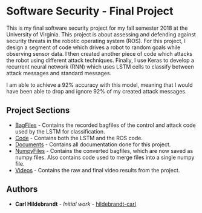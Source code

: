 # Software Security - Final Project

This is my final software security project for my fall semester 2018 at the University of Virginia. This project is about assessing and defending against security threats in the robotic operating system (ROS). For this project, I design a segment of code which drives a robot to random goals while observing sensor data. I then created another piece of code which attacks the robot using different attack techniques. Finally, I use Keras to develop a recurrent neural network (RNN) which uses LSTM cells to classify between attack messages and standard messages.

I am able to achieve a 92% accuracy with this model, meaning that I would have been able to drop and ignore 92% of my created attack messages.

## Project Sections


* [BagFiles](./BagFiles/) - Contains the recorded bagfiles of the control and attack code used by the LSTM for classification.
* [Code](./Code/) - Contains both the LSTM and the ROS code.
* [Documents](./Documents) - Contains all documentation done for this project.
* [NumpyFiles](./NumpyFiles) - Contains the converted bagfiles, which are now saved as numpy files. Also contains code used to merge files into a single numpy file.
* [Videos](./Videos) - Contains the raw and final video results from the project.

## Authors

* **Carl Hildebrandt** - *Initial work* - [hildebrandt-carl](https://github.com/hildebrandt-carl)
